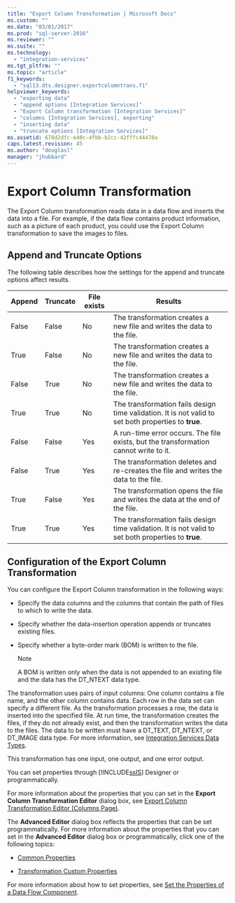 ```yaml
---
title: "Export Column Transformation | Microsoft Docs"
ms.custom: ""
ms.date: "03/01/2017"
ms.prod: "sql-server-2016"
ms.reviewer: ""
ms.suite: ""
ms.technology: 
  - "integration-services"
ms.tgt_pltfrm: ""
ms.topic: "article"
f1_keywords: 
  - "sql13.dts.designer.exportcolumntrans.f1"
helpviewer_keywords: 
  - "exporting data"
  - "append options [Integration Services]"
  - "Export Column transformation [Integration Services]"
  - "columns [Integration Services], exporting"
  - "inserting data"
  - "truncate options [Integration Services]"
ms.assetid: 678d2dfc-e40c-4fbb-b2cc-42fffc44478a
caps.latest.revision: 45
ms.author: "douglasl"
manager: "jhubbard"
---
```

# Export Column Transformation
  The Export Column transformation reads data in a data flow and inserts the data into a file. For example, if the data flow contains product information, such as a picture of each product, you could use the Export Column transformation to save the images to files.  
  
## Append and Truncate Options  
 The following table describes how the settings for the append and truncate options affect results.  
  
|Append|Truncate|File exists|Results|  
|------------|--------------|-----------------|-------------|  
|False|False|No|The transformation creates a new file and writes the data to the file.|  
|True|False|No|The transformation creates a new file and writes the data to the file.|  
|False|True|No|The transformation creates a new file and writes the data to the file.|  
|True|True|No|The transformation fails design time validation. It is not valid to set both properties to **true**.|  
|False|False|Yes|A run-time error occurs. The file exists, but the transformation cannot write to it.|  
|False|True|Yes|The transformation deletes and re-creates the file and writes the data to the file.|  
|True|False|Yes|The transformation opens the file and writes the data at the end of the file.|  
|True|True|Yes|The transformation fails design time validation. It is not valid to set both properties to **true**.|  
  
## Configuration of the Export Column Transformation  
 You can configure the Export Column transformation in the following ways:  
  
-   Specify the data columns and the columns that contain the path of files to which to write the data.  
  
-   Specify whether the data-insertion operation appends or truncates existing files.  
  
-   Specify whether a byte-order mark (BOM) is written to the file.  
  
    > [!NOTE]  
    >  A BOM is written only when the data is not appended to an existing file and the data has the DT_NTEXT data type.  
  
 The transformation uses pairs of input columns: One column contains a file name, and the other column contains data. Each row in the data set can specify a different file. As the transformation processes a row, the data is inserted into the specified file. At run time, the transformation creates the files, if they do not already exist, and then the transformation writes the data to the files. The data to be written must have a DT_TEXT, DT_NTEXT, or DT_IMAGE data type. For more information, see [Integration Services Data Types](../../../integration-services/data-flow/integration-services-data-types.md).  
  
 This transformation has one input, one output, and one error output.  
  
 You can set properties through [!INCLUDE[ssIS](../../../analysis-services/instances/includes/ssis-md.md)] Designer or programmatically.  
  
 For more information about the properties that you can set in the **Export Column Transformation Editor** dialog box, see [Export Column Transformation Editor &#40;Columns Page&#41;](../../../integration-services/data-flow/transformations/export-column-transformation-editor-columns-page.md).  
  
 The **Advanced Editor** dialog box reflects the properties that can be set programmatically. For more information about the properties that you can set in the **Advanced Editor** dialog box or programmatically, click one of the following topics:  
  
-   [Common Properties](http://msdn.microsoft.com/library/51973502-5cc6-4125-9fce-e60fa1b7b796)  
  
-   [Transformation Custom Properties](../../../integration-services/data-flow/transformations/transformation-custom-properties.md)  
  
 For more information about how to set properties, see [Set the Properties of a Data Flow Component](../../../integration-services/data-flow/set-the-properties-of-a-data-flow-component.md).  
  
  